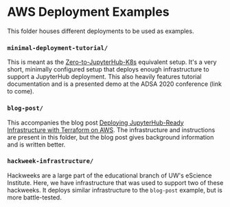 # AWS Deployment Examples

This folder houses different deployments to be used as examples.

### `minimal-deployment-tutorial/`

This is meant as the
[Zero-to-JupyterHub-K8s](https://zero-to-jupyterhub.readthedocs.io/en/latest/)
equivalent setup. It's a very short, minimally configured setup that deploys
enough infrastructure to support a JupyterHub deployment. This also heavily
features tutorial documentation and is a presented demo at the ADSA 2020
conference (link to come).

### `blog-post/`

This accompanies the blog post
[Deploying JupyterHub-Ready Infrastructure with Terraform on AWS](https://medium.com/pangeo/terraform-jupyterhub-aws-34f2b725f4fd).
The infrastructure and instructions are present in this folder, but
the blog post gives background information and is written better.

### `hackweek-infrastructure/`

Hackweeks are a large part of the educational branch of UW's
eScience Institute. Here, we have infrastructure that was used to support
two of these hackweeks. It deploys similar infrastructure to the `blog-post`
example, but is more battle-tested.

